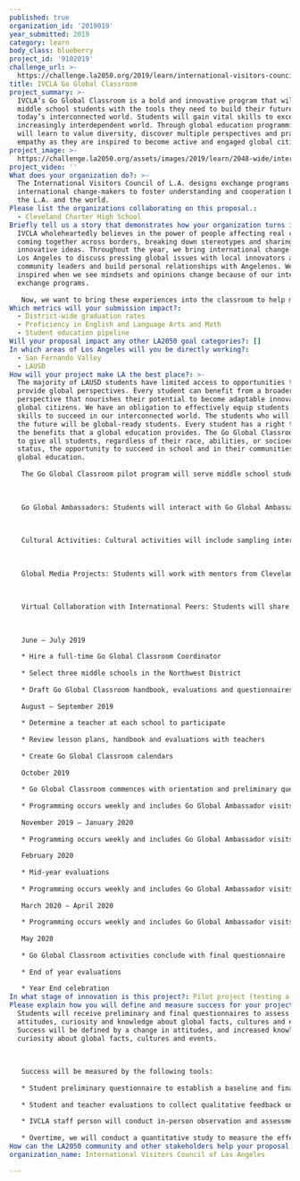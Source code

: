 ```yaml
---
published: true
organization_id: '2019019'
year_submitted: 2019
category: learn
body_class: blueberry
project_id: '9102019'
challenge_url: >-
  https://challenge.la2050.org/2019/learn/international-visitors-council-of-los-angeles/
title: IVCLA Go Global Classroom
project_summary: >-
  IVCLA’s Go Global Classroom is a bold and innovative program that will empower
  middle school students with the tools they need to build their futures in
  today’s interconnected world. Students will gain vital skills to excel in an
  increasingly interdependent world. Through global education programming they
  will learn to value diversity, discover multiple perspectives and practice
  empathy as they are inspired to become active and engaged global citizens.
project_image: >-
  https://challenge.la2050.org/assets/images/2019/learn/2048-wide/international-visitors-council-of-los-angeles.jpg
project_video: ''
What does your organization do?: >-
  The International Visitors Council of L.A. designs exchange programs for
  international change-makers to foster understanding and cooperation between
  the L.A. and the world.
Please list the organizations collaborating on this proposal.:
  - Cleveland Charter High School
Briefly tell us a story that demonstrates how your organization turns inspiration into impact.: >-
  IVCLA wholeheartedly believes in the power of people affecting real change by
  coming together across borders, breaking down stereotypes and sharing
  innovative ideas. Throughout the year, we bring international change-makers to
  Los Angeles to discuss pressing global issues with local innovators and
  community leaders and build personal relationships with Angelenos. We are
  inspired when we see mindsets and opinions change because of our international
  exchange programs. 
   
   Now, we want to bring these experiences into the classroom to help middle school students gain an appreciation for the diversity in their own communities, understand the value of global perspectives and develop critical skills that will help them succeed in an interconnected world. We have a bold vision for a program that will make Los Angeles the best place for global education.
Which metrics will your submission impact?:
  - District-wide graduation rates
  - Proficiency in English and Language Arts and Math
  - Student education pipeline
Will your proposal impact any other LA2050 goal categories?: []
In which areas of Los Angeles will you be directly working?:
  - San Fernando Valley
  - LAUSD
How will your project make LA the best place?: >-
  The majority of LAUSD students have limited access to opportunities that
  provide global perspectives. Every student can benefit from a broader world
  perspective that nourishes their potential to become adaptable innovators and
  global citizens. We have an obligation to effectively equip students with the
  skills to succeed in our interconnected world. The students who will thrive in
  the future will be global-ready students. Every student has a right to reap
  the benefits that a global education provides. The Go Global Classroom seeks
  to give all students, regardless of their race, abilities, or socioeconomic
  status, the opportunity to succeed in school and in their communities through
  global education.
   
   The Go Global Classroom pilot program will serve middle school students in LAUSD's Northwest District. The program will complement each class’s existing curriculum with organized visits from international volunteers (Go Global Ambassadors), cultural activities in the classroom, collaboration with peers in other countries and global media projects. 
   
   
   
   Go Global Ambassadors: Students will interact with Go Global Ambassadors (International Fulbright Students, IVCLA International Visitors and members of the L.A. Consular Corps). 
   
   
   
   Cultural Activities: Cultural activities will include sampling international cuisine, learning languages and more.
   
   
   
   Global Media Projects: Students will work with mentors from Cleveland Charter High School to create video projects and take action on global issues. 
   
   
   
   Virtual Collaboration with International Peers: Students will share experiences with peers in another country in real-time.
   
   
   
   June — July 2019
   
   * Hire a full-time Go Global Classroom Coordinator
   
   * Select three middle schools in the Northwest District 
   
   * Draft Go Global Classroom handbook, evaluations and questionnaires 
   
   August — September 2019
   
   * Determine a teacher at each school to participate 
   
   * Review lesson plans, handbook and evaluations with teachers 
   
   * Create Go Global Classroom calendars 
   
   October 2019 
   
   * Go Global Classroom commences with orientation and preliminary questionnaire
   
   * Programming occurs weekly and includes Go Global Ambassador visits, cultural activities, virtual collaborations with peers in other countries, and global media projects
   
   November 2019 — January 2020
   
   * Programming occurs weekly and includes Go Global Ambassador visits, cultural activities, virtual collaborations with peers in other countries, and global media projects
   
   February 2020 
   
   * Mid-year evaluations
   
   * Programming occurs weekly and includes Go Global Ambassador visits, cultural activities, virtual collaborations with peers in other countries, and global media projects
   
   March 2020 — April 2020
   
   * Programming occurs weekly and includes Go Global Ambassador visits, cultural activities, virtual collaborations with peers in other countries, and global media projects
   
   May 2020
   
   * Go Global Classroom activities conclude with final questionnaire
   
   * End of year evaluations
   
   * Year End celebration
In what stage of innovation is this project?: Pilot project (testing a new idea on a small scale to prove feasibility)
Please explain how you will define and measure success for your project.: >-
  Students will receive preliminary and final questionnaires to assess their
  attitudes, curiosity and knowledge about global facts, cultures and events.
  Success will be defined by a change in attitudes, and increased knowledge and
  curiosity about global facts, cultures and events. 
   
   
   
   Success will be measured by the following tools:
   
   * Student preliminary questionnaire to establish a baseline and final questionnaire to assess results of program
   
   * Student and teacher evaluations to collect qualitative feedback on experiences
   
   * IVCLA staff person will conduct in-person observation and assessments based on evaluation metrics determined by teachers and a volunteer expert
   
   * Overtime, we will conduct a quantitative study to measure the effect of the Go Global Classroom on high school graduation rates, college matriculation, and other metrics
How can the LA2050 community and other stakeholders help your proposal succeed?: []
organization_name: International Visitors Council of Los Angeles

---
```

